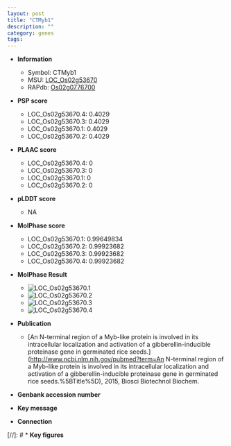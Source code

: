 ```yaml
---
layout: post
title: "CTMyb1"
description: ""
category: genes
tags: 
---
```


* **Information**  
    + Symbol: CTMyb1  
    + MSU: [LOC_Os02g53670](http://rice.plantbiology.msu.edu/cgi-bin/ORF_infopage.cgi?orf=LOC_Os02g53670)  
    + RAPdb: [Os02g0776700](http://rapdb.dna.affrc.go.jp/viewer/gbrowse_details/irgsp1?name=Os02g0776700)  

* **PSP score**  
    + LOC_Os02g53670.4: 0.4029 
    + LOC_Os02g53670.3: 0.4029 
    + LOC_Os02g53670.1: 0.4029 
    + LOC_Os02g53670.2: 0.4029 

* **PLAAC score**  
    + LOC_Os02g53670.4: 0 
    + LOC_Os02g53670.3: 0 
    + LOC_Os02g53670.1: 0 
    + LOC_Os02g53670.2: 0 

* **pLDDT score**
    + NA


* **MolPhase score**
    + LOC_Os02g53670.1: 0.99649834
    + LOC_Os02g53670.2: 0.99923682
    + LOC_Os02g53670.3: 0.99923682
    + LOC_Os02g53670.4: 0.99923682

* **MolPhase Result**
    + ![LOC_Os02g53670.1](https://304243504.github.io/Pictures/LOC_Os02g/LOC_Os02g53670.1.png)
    + ![LOC_Os02g53670.2](https://304243504.github.io/Pictures/LOC_Os02g/LOC_Os02g53670.2.png)
    + ![LOC_Os02g53670.3](https://304243504.github.io/Pictures/LOC_Os02g/LOC_Os02g53670.3.png)
    + ![LOC_Os02g53670.4](https://304243504.github.io/Pictures/LOC_Os02g/LOC_Os02g53670.4.png)

* **Publication**  
    + [An N-terminal region of a Myb-like protein is involved in its intracellular localization and activation of a gibberellin-inducible proteinase gene in germinated rice seeds.](http://www.ncbi.nlm.nih.gov/pubmed?term=An N-terminal region of a Myb-like protein is involved in its intracellular localization and activation of a gibberellin-inducible proteinase gene in germinated rice seeds.%5BTitle%5D), 2015, Biosci Biotechnol Biochem.

* **Genbank accession number**  

* **Key message**  

* **Connection**  

[//]: # * **Key figures**  



